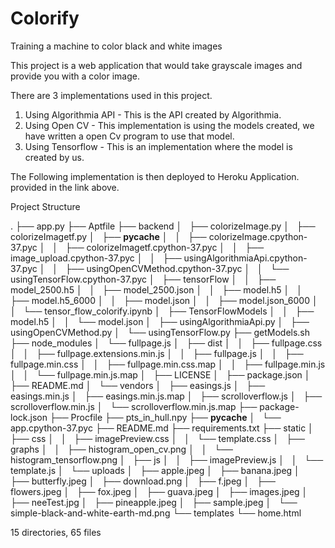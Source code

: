 # Colorify
Training a machine to color black and white images

This project is a web application that would take grayscale images and provide you with a color image.

There are 3 implementations used in this project.

1) Using Algorithmia API - This is the API created by Algorithmia. 
2) Using Open CV - This implementation is using the models created, we have written a open Cv program to use that model.
3) Using Tensorflow - This is an implementation where the model is created by us.

The Following implementation is then deployed to Heroku Application. provided in the link above.


Project Structure

.
├── app.py
├── Aptfile
├── backend
│   ├── colorizeImage.py
│   ├── colorizeImagetf.py
│   ├── __pycache__
│   │   ├── colorizeImage.cpython-37.pyc
│   │   ├── colorizeImagetf.cpython-37.pyc
│   │   ├── image_upload.cpython-37.pyc
│   │   ├── usingAlgorithmiaApi.cpython-37.pyc
│   │   ├── usingOpenCVMethod.cpython-37.pyc
│   │   └── usingTensorFlow.cpython-37.pyc
│   ├── tensorFlow
│   │   ├── model_2500.h5
│   │   ├── model_2500.json
│   │   ├── model.h5
│   │   ├── model.h5_6000
│   │   ├── model.json
│   │   ├── model.json_6000
│   │   └── tensor_flow_colorify.ipynb
│   ├── TensorFlowModels
│   │   ├── model.h5
│   │   └── model.json
│   ├── usingAlgorithmiaApi.py
│   ├── usingOpenCVMethod.py
│   └── usingTensorFlow.py
├── getModels.sh
├── node_modules
│   └── fullpage.js
│       ├── dist
│       │   ├── fullpage.css
│       │   ├── fullpage.extensions.min.js
│       │   ├── fullpage.js
│       │   ├── fullpage.min.css
│       │   ├── fullpage.min.css.map
│       │   ├── fullpage.min.js
│       │   └── fullpage.min.js.map
│       ├── LICENSE
│       ├── package.json
│       ├── README.md
│       └── vendors
│           ├── easings.js
│           ├── easings.min.js
│           ├── easings.min.js.map
│           ├── scrolloverflow.js
│           ├── scrolloverflow.min.js
│           └── scrolloverflow.min.js.map
├── package-lock.json
├── Procfile
├── pts_in_hull.npy
├── __pycache__
│   └── app.cpython-37.pyc
├── README.md
├── requirements.txt
├── static
│   ├── css
│   │   ├── imagePreview.css
│   │   └── template.css
│   ├── graphs
│   │   ├── histogram_open_cv.png
│   │   └── histogram_tensorflow.png
│   ├── js
│   │   ├── imagePreview.js
│   │   └── template.js
│   └── uploads
│       ├── apple.jpeg
│       ├── banana.jpeg
│       ├── butterfly.jpeg
│       ├── download.png
│       ├── f.jpeg
│       ├── flowers.jpeg
│       ├── fox.jpeg
│       ├── guava.jpeg
│       ├── images.jpeg
│       ├── neeTest.jpg
│       ├── pineapple.jpeg
│       ├── sample.jpeg
│       └── simple-black-and-white-earth-md.png
└── templates
    └── home.html

15 directories, 65 files


